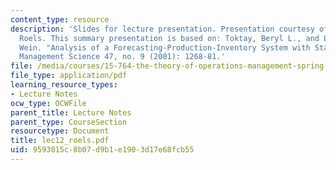 ```yaml
---
content_type: resource
description: 'Slides for lecture presentation. Presentation courtesy of Guillaume
  Roels. This summary presentation is based on: Toktay, Beryl L., and Lawrence M.
  Wein. "Analysis of a Forecasting-Production-Inventory System with Stationary Demand."
  Management Science 47, no. 9 (2001): 1268-81.'
file: /media/courses/15-764-the-theory-of-operations-management-spring-2004/9593015c8b07d9b1e1903d17e68fcb55_lec12_roels.pdf
file_type: application/pdf
learning_resource_types:
- Lecture Notes
ocw_type: OCWFile
parent_title: Lecture Notes
parent_type: CourseSection
resourcetype: Document
title: lec12_roels.pdf
uid: 9593015c-8b07-d9b1-e190-3d17e68fcb55
---
```

